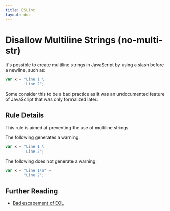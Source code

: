 ```yaml
---
title: ESLint
layout: doc
---
```

<!-- Note: No pull requests accepted for this file. See README.md in the root directory for details. -->
# Disallow Multiline Strings (no-multi-str)

It's possible to create multiline strings in JavaScript by using a slash before a newline, such as:

```js
var x = "Line 1 \
         Line 2";
```

Some consider this to be a bad practice as it was an undocumented feature of JavaScript that was only formalized later.

## Rule Details

This rule is aimed at preventing the use of multiline strings. 

The following generates a warning:

```js
var x = "Line 1 \
         Line 2";
```

The following does not generate a warning:

```javascript
var x = "Line 1\n" +
        "Line 2";
```



## Further Reading

* [Bad escapement of EOL](http://jslinterrors.com/bad-escapement-of-eol-use-option-multistr-if-needed/)
